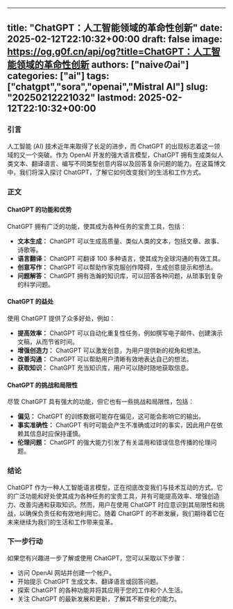 
---
title: "ChatGPT：人工智能领域的革命性创新"
date: 2025-02-12T22:10:32+00:00
draft: false
image: https://og.g0f.cn/api/og?title=ChatGPT：人工智能领域的革命性创新
authors: ["naiveのai"]
categories: ["ai"]
tags: ["chatgpt","sora","openai","Mistral AI"]
slug: "20250212221032"
lastmod: 2025-02-12T22:10:32+00:00
---
### 引言

人工智能 (AI) 技术近年来取得了长足的进步，而 ChatGPT 的出现标志着这一领域的又一个突破。作为 OpenAI 开发的强大语言模型，ChatGPT 拥有生成类似人类文本、翻译语言、编写不同类型创意内容以及回答复杂问题的能力。在这篇博文中，我们将深入探讨 ChatGPT，了解它如何改变我们的生活和工作方式。

### 正文

#### ChatGPT 的功能和优势

ChatGPT 拥有广泛的功能，使其成为各种任务的宝贵工具，包括：

* **文本生成：** ChatGPT 可以生成高质量、类似人类的文本，包括文章、故事、诗歌等。
* **语言翻译：** ChatGPT 可翻译 100 多种语言，使其成为全球沟通的有效工具。
* **创意写作：** ChatGPT 可以帮助作家克服创作障碍，生成创意提示和想法。
* **问题解答：** ChatGPT 拥有浩瀚的知识库，可以回答各种问题，从琐事到复杂的科学问题。

#### ChatGPT 的益处

使用 ChatGPT 提供了众多好处，例如：

* **提高效率：** ChatGPT 可以自动化重复性任务，例如撰写电子邮件、创建演示文稿，从而节省时间。
* **增强创造力：** ChatGPT 可以激发创意，为用户提供新的视角和想法。
* **改善沟通：** ChatGPT 可以帮助用户清晰有效地表达自己的想法。
* **获取知识：** ChatGPT 充当知识库，用户可以随时随地获取信息。

#### ChatGPT 的挑战和局限性

尽管 ChatGPT 具有强大的功能，但它也有一些挑战和局限性，包括：

* **偏见：** ChatGPT 的训练数据可能存在偏见，这可能会影响它的输出。
* **事实准确性：** ChatGPT 有时可能会产生不准确或过时的事实，因此用户在依赖其信息时应保持谨慎。
* **伦理问题：** ChatGPT 的强大能力引发了有关滥用和错误信息传播的伦理问题。

### 结论

ChatGPT 作为一种人工智能语言模型，正在彻底改变我们与技术互动的方式。它的广泛功能和好处使其成为各种任务的宝贵工具，并有可能提高效率、增强创造力、改善沟通和获取知识。然而，用户在使用 ChatGPT 时应意识到其局限性和挑战，以确保负责任和有效地利用它。随着 ChatGPT 的不断发展，我们期待着它在未来继续为我们的生活和工作带来变革。

### 下一步行动

如果您有兴趣进一步了解或使用 ChatGPT，您可以采取以下步骤：

* 访问 OpenAI 网站并创建一个帐户。
* 开始提示 ChatGPT 生成文本、翻译语言或回答问题。
* 探索 ChatGPT 的各种功能并将其应用于您的工作和个人生活。
* 关注 ChatGPT 的最新发展和更新，了解其不断变化的能力。